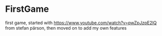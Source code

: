 # FirstGame
first game, started with https://www.youtube.com/watch?v=pwZpJzpE2lQ from stefan pärson, then moved on to add my own features
